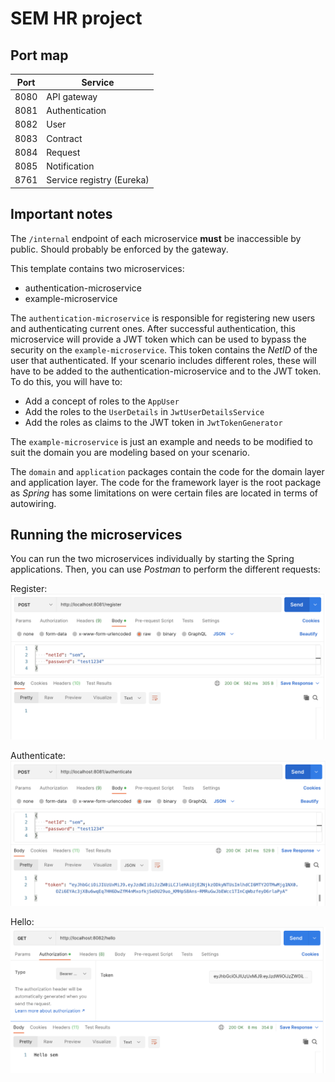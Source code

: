 # SEM HR project

## Port map

| Port | Service                   |
|------|---------------------------|
| 8080 | API gateway               |
| 8081 | Authentication            |
| 8082 | User                      |
| 8083 | Contract                  |
| 8084 | Request                   |
| 8085 | Notification              |
| 8761 | Service registry (Eureka) |

## Important notes

The `/internal` endpoint of each microservice **must** be inaccessible by public. Should probably be enforced by the gateway.

This template contains two microservices:
- authentication-microservice
- example-microservice

The `authentication-microservice` is responsible for registering new users and authenticating current ones. After successful authentication, this microservice will provide a JWT token which can be used to bypass the security on the `example-microservice`. This token contains the *NetID* of the user that authenticated. If your scenario includes different roles, these will have to be added to the authentication-microservice and to the JWT token. To do this, you will have to:
- Add a concept of roles to the `AppUser`
- Add the roles to the `UserDetails` in `JwtUserDetailsService`
- Add the roles as claims to the JWT token in `JwtTokenGenerator`

The `example-microservice` is just an example and needs to be modified to suit the domain you are modeling based on your scenario.

The `domain` and `application` packages contain the code for the domain layer and application layer. The code for the framework layer is the root package as *Spring* has some limitations on were certain files are located in terms of autowiring.

## Running the microservices

You can run the two microservices individually by starting the Spring applications. Then, you can use *Postman* to perform the different requests:

Register:
![image](instructions/register.png)

Authenticate:
![image](instructions/authenticate.png)

Hello:
![image](instructions/hello.png)